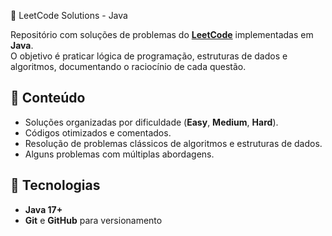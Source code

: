  📝 LeetCode Solutions - Java

Repositório com soluções de problemas do **[LeetCode](https://leetcode.com/)** implementadas em **Java**.  
O objetivo é praticar lógica de programação, estruturas de dados e algoritmos, documentando o raciocínio de cada questão.

## 📌 Conteúdo

- Soluções organizadas por dificuldade (**Easy**, **Medium**, **Hard**).
- Códigos otimizados e comentados.
- Resolução de problemas clássicos de algoritmos e estruturas de dados.
- Alguns problemas com múltiplas abordagens.

## 🚀 Tecnologias

- **Java 17+**
- **Git** e **GitHub** para versionamento
